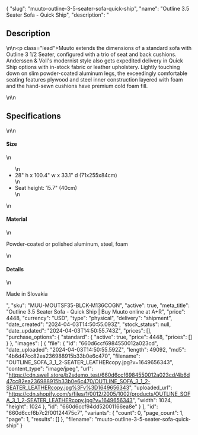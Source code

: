 {
  "slug": "muuto-outline-3-5-seater-sofa-quick-ship",
  "name": "Outline 3.5 Seater Sofa - Quick Ship",
  "description": "<h2>Description</h2>\n<!-- split -->\n<p class=\"lead\">Muuto extends the dimensions of a standard sofa with Outline 3 1/2 Seater, configured with a trio of seat and back cushions. Anderssen &amp; Voll's modernist style also gets expedited delivery in Quick Ship options with in-stock fabric or leather upholstery. Lightly touching down on slim powder-coated aluminum legs, the exceedingly comfortable seating features plywood and steel inner construction layered with foam and the hand-sewn cushions have premium cold foam fill.</p>\n<!-- split -->\n<h2>Specifications</h2>\n<!-- split -->\n<h4>Size</h4>\n<ul>\n<li>28\" h x 100.4\" w x 33.1\" d (71x255x84cm)</li>\n<li>Seat height: 15.7\" (40cm)</li>\n</ul>\n<h4>Material</h4>\n<p>Powder-coated or polished aluminum, steel, foam</p>\n<h4>Details</h4>\n<p>Made in Slovakia</p>",
  "sku": "MUU-MOUTSF35-BLCK-M136COGN",
  "active": true,
  "meta_title": "Outline 3.5 Seater Sofa - Quick Ship | Buy Muuto online at A+R",
  "price": 4448,
  "currency": "USD",
  "type": "physical",
  "delivery": "shipment",
  "date_created": "2024-04-03T14:50:55.093Z",
  "stock_status": null,
  "date_updated": "2024-04-03T14:50:55.743Z",
  "prices": [],
  "purchase_options": {
    "standard": {
      "active": true,
      "price": 4448,
      "prices": []
    }
  },
  "images": [
    {
      "file": {
        "id": "660d6ccf6984550012a023cd",
        "date_uploaded": "2024-04-03T14:50:55.592Z",
        "length": 49092,
        "md5": "4b6d47cc82ea236988915b33b0e6c470",
        "filename": "OUTLINE_SOFA_3_1_2-SEATER_LEATHERcopy.jpg?v=1649656343",
        "content_type": "image/jpeg",
        "url": "https://cdn.swell.store/b2sdemo_test/660d6ccf6984550012a023cd/4b6d47cc82ea236988915b33b0e6c470/OUTLINE_SOFA_3_1_2-SEATER_LEATHERcopy.jpg%3Fv%3D1649656343",
        "uploaded_url": "https://cdn.shopify.com/s/files/1/0012/2005/1002/products/OUTLINE_SOFA_3_1_2-SEATER_LEATHERcopy.jpg?v=1649656343",
        "width": 1024,
        "height": 1024
      },
      "id": "660d6ccf94dd52001166ea8e"
    }
  ],
  "id": "660d6ccf6b7c2f00124475c7",
  "variants": {
    "count": 0,
    "page_count": 1,
    "page": 1,
    "results": []
  },
  "filename": "muuto-outline-3-5-seater-sofa-quick-ship"
}